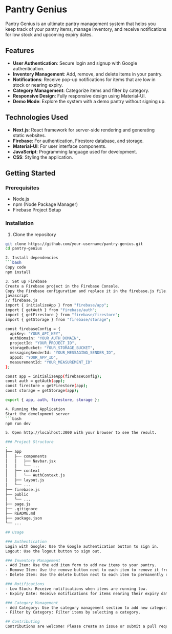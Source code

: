 # Pantry Genius

Pantry Genius is an ultimate pantry management system that helps you keep track of your pantry items, manage inventory, and receive notifications for low stock and upcoming expiry dates.

## Features

- **User Authentication**: Secure login and signup with Google authentication.
- **Inventory Management**: Add, remove, and delete items in your pantry.
- **Notifications**: Receive pop-up notifications for items that are low in stock or nearing expiry.
- **Category Management**: Categorize items and filter by category.
- **Responsive Design**: Fully responsive design using Material-UI.
- **Demo Mode**: Explore the system with a demo pantry without signing up.

## Technologies Used

- **Next.js**: React framework for server-side rendering and generating static websites.
- **Firebase**: For authentication, Firestore database, and storage.
- **Material-UI**: For user interface components.
- **JavaScript**: Programming language used for development.
- **CSS**: Styling the application.

## Getting Started

### Prerequisites

- Node.js
- npm (Node Package Manager)
- Firebase Project Setup

### Installation

1. Clone the repository

```bash
git clone https://github.com/your-username/pantry-genius.git
cd pantry-genius

2. Install dependencies
```bash
Copy code
npm install

3. Set up Firebase
Create a Firebase project in the Firebase Console.
Copy the Firebase configuration and replace it in the firebase.js file.
javascript
// firebase.js
import { initializeApp } from "firebase/app";
import { getAuth } from "firebase/auth";
import { getFirestore } from "firebase/firestore";
import { getStorage } from "firebase/storage";

const firebaseConfig = {
  apiKey: "YOUR_API_KEY",
  authDomain: "YOUR_AUTH_DOMAIN",
  projectId: "YOUR_PROJECT_ID",
  storageBucket: "YOUR_STORAGE_BUCKET",
  messagingSenderId: "YOUR_MESSAGING_SENDER_ID",
  appId: "YOUR_APP_ID",
  measurementId: "YOUR_MEASUREMENT_ID"
};

const app = initializeApp(firebaseConfig);
const auth = getAuth(app);
const firestore = getFirestore(app);
const storage = getStorage(app);

export { app, auth, firestore, storage };

4. Running the Application
Start the development server
```bash
npm run dev

5. Open http://localhost:3000 with your browser to see the result.

### Project Structure
.
├── app
│   ├── components
│   │   ├── Navbar.jsx
│   │   └── ...
│   ├── context
│   │   └── AuthContext.js
│   ├── layout.js
│   └── ...
├── firebase.js
├── public
│   └── ...
├── page.js
├── .gitignore
├── README.md
├── package.json
└── ...

## Usage

### Authentication
Login with Google: Use the Google authentication button to sign in.
Logout: Use the logout button to sign out.

### Inventory Management
- Add Item: Use the add item form to add new items to your pantry.
- Remove Item: Use the remove button next to each item to remove it from your pantry.
- Delete Item: Use the delete button next to each item to permanently delete it.

### Notifications
- Low Stock: Receive notifications when items are running low.
- Expiry Date: Receive notifications for items nearing their expiry date.

### Category Management
- Add Category: Use the category management section to add new categories.
- Filter by Category: Filter items by selecting a category.

## Contributing
Contributions are welcome! Please create an issue or submit a pull request.
